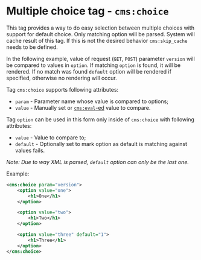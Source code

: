 # Multiple choice tag - `cms:choice`

This tag provides a way to do easy selection between multiple choices with support for default choice. Only matching option will be parsed. System will cache result of this tag. If this is not the desired behavior `cms:skip_cache` needs to be defined.

In the following example, value of request (`GET`, `POST`) parameter `version` will be compared to values in `option`. If matching `option` is found, it will be rendered. If no match was found `default` option will be rendered if specified, otherwise no rendering will occur.

Tag `cms:choice` supports following attributes:

- `param` - Parameter name whose value is compared to options;
- `value` - Manually set or [`cms:eval`-ed](eval.markdown) value to compare.

Tag `option` can be used in this form only inside of `cms:choice` with following attributes:

- `value` - Value to compare to;
- `default` - Optionally set to mark option as default is matching against values fails.

_Note: Due to way XML is parsed, `default` option can only be the last one._

Example:

```xml
<cms:choice param="version">
	<option value="one">
		<h1>One</h1>
	</option>

	<option value="two">
		<h1>Two</h1>
	</option>

	<option value="three" default="1">
		<h1>Three</h1>
	</option>
</cms:choice>
```
